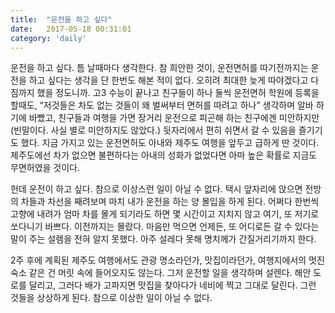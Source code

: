 ```yaml
---
title:  "운전을 하고 싶다"
date:   2017-05-18 00:31:01
category: 'daily'
---
```


운전을 하고 싶다. 틈 날때마다 생각한다. 참 희안한 것이, 운전면허를 따기전까지는 운전을 하고 싶다는 생각을 단 한번도 해본 적이 없다. 오히려 최대한 늦게 따야겠다고 다짐까지 했을 정도니까. 고3 수능이 끝나고 친구들이 하나 둘씩 운전면허 학원에 등록을 할때도, “저것들은 차도 없는 것들이 왜 벌써부터 면허를 따려고 하나” 생각하며 알바 하기에 바빴고, 친구들과 여행을 가면 장거리 운전으로 피곤해 하는 친구에겐 미안하지만 (빈말이다. 사실 별로 미안하지도 않았다.) 뒷자리에서 편히 쉬면서 갈 수 있음을 즐기기도 했다. 지금 가지고 있는 운전면허도 아내와 제주도 여행을 앞두고 급하게 딴 것이다. 제주도에선 차가 없으면 불편하다는 아내의 성화가 없었다면 아마 높은 확률로 지금도 무면허였을 것이다.

헌데 운전이 하고 싶다. 참으로 이상스런 일이 아닐 수 없다. 택시 앞자리에 앉으면 전방의 차들과 차선을 째려보며 마치 내가 운전을 하는 양 몰입을 하게 된다. 어쩌다 한번씩 고향에 내려가 엄마 차를 몰게 되기라도 하면 몇 시간이고 지치지 않고 여기, 또 저기로 쏘다니기 바쁘다. 이전까지는 몰랐다. 마음만 먹으면 언제든, 또 어디로든 갈 수 있다는 말이 주는 설렘을 전혀 알지 못했다. 아주 설레다 못해 명치께가 간질거리기까지 한다. 

2주 후에 계획된 제주도 여행에서도 관광 명소라던가, 맛집이라던가, 여행지에서의 멋진 숙소 같은 건 머릿 속에 들어오지도 않는다. 그저 운전할 일을 생각하며 설렌다. 해안 도로를 달리고, 그러다 배가 고파지면 맛집을 찾아다가 네비에 찍고 그대로 달린다. 그런 것들을 상상하게 된다. 참으로 이상한 일이 아닐 수 없다.
